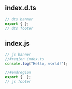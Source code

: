 ## index.d.ts

```ts
// dts banner
export { };
// dts footer
```
## index.js

```js
// js banner
//#region index.ts
console.log("Hello, world!");

//#endregion
export {  };
// js footer
```